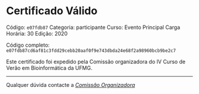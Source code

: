 # Certificado Válido

Código: `e07fdb87`
Categoria: participante
Curso: Evento Principal
Carga Horária: 30
Edição: 2020


Código completo: `e07fdb87cd6af81c3fdd29cebb20aaf0f9e743dbda24e68f2a98960bcb9be2c7`


Este certificado foi expedido pela Comissão organizadora do IV Curso de Verão em Bioinformática da UFMG.

----

Qualquer dúvida contacte a [_Comissão Organizadora_](<mailto:cursobioinfoufmg@gmail.com$subject=[Certificados]>)

